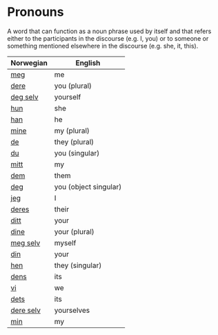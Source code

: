 # Pronouns

A word that can function as a noun phrase used by itself and that refers either to the participants in the discourse (e.g. I, you) or to someone or something mentioned elsewhere in the discourse (e.g. she, it, this).

| Norwegian | English |
| --- | --- |
| [meg](https://www.ordnett.no/search?language=no&phrase=meg) | me |
| [dere](https://www.ordnett.no/search?language=no&phrase=dere) | you (plural) |
| [deg selv](https://www.ordnett.no/search?language=no&phrase=deg%20selv) | yourself |
| [hun](https://www.ordnett.no/search?language=no&phrase=hun) | she |
| [han](https://www.ordnett.no/search?language=no&phrase=han) | he |
| [mine](https://www.ordnett.no/search?language=no&phrase=mine) | my (plural) |
| [de](https://www.ordnett.no/search?language=no&phrase=de) | they (plural) |
| [du](https://www.ordnett.no/search?language=no&phrase=du) | you (singular) |
| [mitt](https://www.ordnett.no/search?language=no&phrase=mitt) | my |
| [dem](https://www.ordnett.no/search?language=no&phrase=dem) | them |
| [deg](https://www.ordnett.no/search?language=no&phrase=deg) | you (object singular) |
| [jeg](https://www.ordnett.no/search?language=no&phrase=jeg) | I |
| [deres](https://www.ordnett.no/search?language=no&phrase=deres) | their |
| [ditt](https://www.ordnett.no/search?language=no&phrase=ditt) | your |
| [dine](https://www.ordnett.no/search?language=no&phrase=dine) | your (plural) |
| [meg selv](https://www.ordnett.no/search?language=no&phrase=meg%20selv) | myself |
| [din](https://www.ordnett.no/search?language=no&phrase=din) | your |
| [hen](https://www.ordnett.no/search?language=no&phrase=hen) | they (singular) |
| [dens](https://www.ordnett.no/search?language=no&phrase=dens) | its |
| [vi](https://www.ordnett.no/search?language=no&phrase=vi) | we |
| [dets](https://www.ordnett.no/search?language=no&phrase=dets) | its |
| [dere selv](https://www.ordnett.no/search?language=no&phrase=dere%20selv) | yourselves |
| [min](https://www.ordnett.no/search?language=no&phrase=min) | my |

